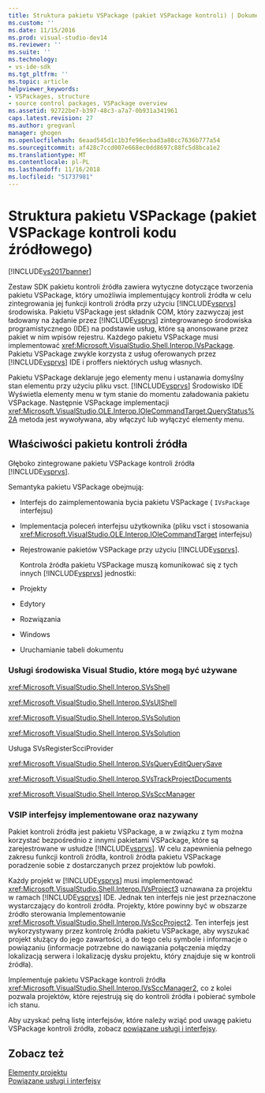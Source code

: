 ```yaml
---
title: Struktura pakietu VSPackage (pakiet VSPackage kontroli) | Dokumentacja firmy Microsoft
ms.custom: ''
ms.date: 11/15/2016
ms.prod: visual-studio-dev14
ms.reviewer: ''
ms.suite: ''
ms.technology:
- vs-ide-sdk
ms.tgt_pltfrm: ''
ms.topic: article
helpviewer_keywords:
- VSPackages, structure
- source control packages, VSPackage overview
ms.assetid: 92722be7-b397-48c3-a7a7-0b931a341961
caps.latest.revision: 27
ms.author: gregvanl
manager: ghogen
ms.openlocfilehash: 6eaad545d1c1b3fe96ecbad3a88cc7636b777a54
ms.sourcegitcommit: af428c7ccd007e668ec0dd8697c88fc5d8bca1e2
ms.translationtype: MT
ms.contentlocale: pl-PL
ms.lasthandoff: 11/16/2018
ms.locfileid: "51737981"
---
```

# <a name="vspackage-structure-source-control-vspackage"></a>Struktura pakietu VSPackage (pakiet VSPackage kontroli kodu źródłowego)
[!INCLUDE[vs2017banner](../../includes/vs2017banner.md)]

Zestaw SDK pakietu kontroli źródła zawiera wytyczne dotyczące tworzenia pakietu VSPackage, który umożliwia implementujący kontroli źródła w celu zintegrowania jej funkcji kontroli źródła przy użyciu [!INCLUDE[vsprvs](../../includes/vsprvs-md.md)] środowiska. Pakietu VSPackage jest składnik COM, który zazwyczaj jest ładowany na żądanie przez [!INCLUDE[vsprvs](../../includes/vsprvs-md.md)] zintegrowanego środowiska programistycznego (IDE) na podstawie usług, które są anonsowane przez pakiet w nim wpisów rejestru. Każdego pakietu VSPackage musi implementować <xref:Microsoft.VisualStudio.Shell.Interop.IVsPackage>. Pakietu VSPackage zwykle korzysta z usług oferowanych przez [!INCLUDE[vsprvs](../../includes/vsprvs-md.md)] IDE i proffers niektórych usług własnych.  
  
 Pakietu VSPackage deklaruje jego elementy menu i ustanawia domyślny stan elementu przy użyciu pliku vsct. [!INCLUDE[vsprvs](../../includes/vsprvs-md.md)] Środowisko IDE Wyświetla elementy menu w tym stanie do momentu załadowania pakietu VSPackage. Następnie VSPackage implementacji <xref:Microsoft.VisualStudio.OLE.Interop.IOleCommandTarget.QueryStatus%2A> metoda jest wywoływana, aby włączyć lub wyłączyć elementy menu.  
  
## <a name="source-control-package-characteristics"></a>Właściwości pakietu kontroli źródła  
 Głęboko zintegrowane pakietu VSPackage kontroli źródła [!INCLUDE[vsprvs](../../includes/vsprvs-md.md)].  
  
 Semantyka pakietu VSPackage obejmują:  
  
- Interfejs do zaimplementowania bycia pakietu VSPackage ( `IVsPackage` interfejsu)  
  
- Implementacja poleceń interfejsu użytkownika (pliku vsct i stosowania <xref:Microsoft.VisualStudio.OLE.Interop.IOleCommandTarget> interfejsu)  
  
- Rejestrowanie pakietów VSPackage przy użyciu [!INCLUDE[vsprvs](../../includes/vsprvs-md.md)].  
  
  Kontrola źródła pakietu VSPackage muszą komunikować się z tych innych [!INCLUDE[vsprvs](../../includes/vsprvs-md.md)] jednostki:  
  
- Projekty  
  
- Edytory  
  
- Rozwiązania  
  
- Windows  
  
- Uruchamianie tabeli dokumentu  
  
### <a name="visual-studio-environment-services-that-may-be-consumed"></a>Usługi środowiska Visual Studio, które mogą być używane  
 <xref:Microsoft.VisualStudio.Shell.Interop.SVsShell>  
  
 <xref:Microsoft.VisualStudio.Shell.Interop.SVsUIShell>  
  
 <xref:Microsoft.VisualStudio.Shell.Interop.SVsSolution>  
  
 <xref:Microsoft.VisualStudio.Shell.Interop.SVsSolution>  
  
 Usługa SVsRegisterScciProvider  
  
 <xref:Microsoft.VisualStudio.Shell.Interop.SVsQueryEditQuerySave>  
  
 <xref:Microsoft.VisualStudio.Shell.Interop.SVsTrackProjectDocuments>  
  
 <xref:Microsoft.VisualStudio.Shell.Interop.SVsSccManager>  
  
### <a name="vsip-interfaces-implemented-and-called"></a>VSIP interfejsy implementowane oraz nazywany  
 Pakiet kontroli źródła jest pakietu VSPackage, a w związku z tym można korzystać bezpośrednio z innymi pakietami VSPackage, które są zarejestrowane w usłudze [!INCLUDE[vsprvs](../../includes/vsprvs-md.md)]. W celu zapewnienia pełnego zakresu funkcji kontroli źródła, kontroli źródła pakietu VSPackage poradzenie sobie z dostarczanych przez projektów lub powłoki.  
  
 Każdy projekt w [!INCLUDE[vsprvs](../../includes/vsprvs-md.md)] musi implementować <xref:Microsoft.VisualStudio.Shell.Interop.IVsProject3> uznawana za projektu w ramach [!INCLUDE[vsprvs](../../includes/vsprvs-md.md)] IDE. Jednak ten interfejs nie jest przeznaczone wystarczający do kontroli źródła. Projekty, które powinny być w obszarze źródło sterowania Implementowanie <xref:Microsoft.VisualStudio.Shell.Interop.IVsSccProject2>. Ten interfejs jest wykorzystywany przez kontrolę źródła pakietu VSPackage, aby wyszukać projekt służący do jego zawartości, a do tego celu symbole i informacje o powiązaniu (informacje potrzebne do nawiązania połączenia między lokalizacją serwera i lokalizację dysku projektu, który znajduje się w kontroli źródła).  
  
 Implementuje pakietu VSPackage kontroli źródła <xref:Microsoft.VisualStudio.Shell.Interop.IVsSccManager2>, co z kolei pozwala projektów, które rejestrują się do kontroli źródła i pobierać symbole ich stanu.  
  
 Aby uzyskać pełną listę interfejsów, które należy wziąć pod uwagę pakietu VSPackage kontroli źródła, zobacz [powiązane usługi i interfejsy](../../extensibility/internals/related-services-and-interfaces-source-control-vspackage.md).  
  
## <a name="see-also"></a>Zobacz też  
 [Elementy projektu](../../extensibility/internals/source-control-vspackage-design-elements.md)   
 [Powiązane usługi i interfejsy](../../extensibility/internals/related-services-and-interfaces-source-control-vspackage.md)

